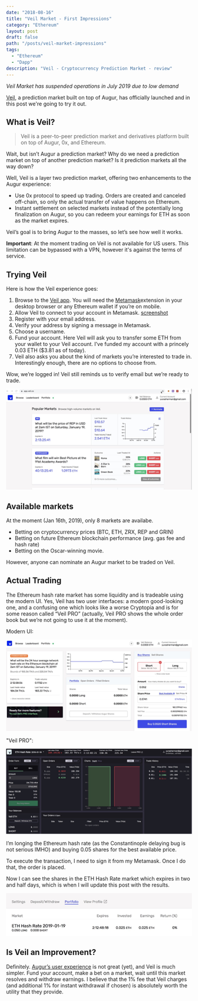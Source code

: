 ```yaml
---
date: "2018-08-16"
title: "Veil Market - First Impressions"
category: "Ethereum"
layout: post
draft: false
path: "/posts/veil-market-impressions"
tags:
  - "Ethereum"
  - "Dapp"
description: "Veil - Cryptocurrency Prediction Market - review"
---
```


_Veil Market has suspended operations in July 2019 due to low demand_

[Veil](https://veil.co/), a prediction market built on top of Augur,  has officially launched and in this post we're going to try it out.

## What is Veil?

> Veil is a peer-to-peer prediction market and derivatives platform built on top of Augur, 0x, and Ethereum.

Wait, but isn’t Augur a prediction market? Why do we need a prediction market on top of another prediction market? Is it prediction markets all the way down?

Well, Veil is a layer two prediction market, offering two enhancements to the Augur experience:
- Use 0x protocol to speed up trading. Orders are created and canceled off-chain, so only the actual transfer of value happens on Ethereum.
- Instant settlement on selected markets instead of the potentially long finalization on Augur, so you can redeem your earnings for ETH as soon as the market expires.

Veil’s goal is to bring Augur to the masses, so let’s see how well it works.

**Important**: At the moment trading on Veil is not available for US users. This limitation can be bypassed with a VPN, however it's against the terms of service.

## Trying Veil

Here is how the Veil experience goes:

1. Browse to the [Veil app](https://app.veil.co). You will need the [Metamask](https://metamask.io)extension in your desktop browser or any Ethereum wallet if you’re on mobile.
2. Allow Veil to connect to your account in Metamask. [screenshot](./metamask_connect.jpg)
3. Register with your email address.
4. Verify your address by signing a message in Metamask.
5. Choose a username.
6. Fund your account. Here Veil will ask you to transfer some ETH from your wallet to your Veil account. I’ve funded my account with a princely 0.03 ETH ($3.81 as of today).
7. Veil also asks you about the kind of markets you’re interested to trade in. Interestingly enough, there are no options to choose from.

Wow, we’re logged in! Veil still reminds us to verify email but we’re ready to trade.

![logged in](./veil_main.jpg)

## Available markets

At the moment (Jan 16th, 2019), only 8 markets are availabe. 
- Betting on cryptocurrency prices (BTC, ETH, ZRX, REP and GRIN)
- Betting on future Ethereum blockchain performance (avg. gas fee and hash rate)
- Betting on the Oscar-winning movie.

However, anyone can nominate an Augur market to be traded on Veil.

## Actual Trading

The Ethereum hash rate market has some liquidity and is tradeable using the modern UI. Yes, Veil has two user interfaces: a modern good-looking one, and a confusing one which looks like a worse Cryptopia and is for some reason called “Veil PRO” (actually, Veil PRO shows the whole order book but we’re not going to use it at the moment).

Modern UI:

![veil market - modern](./veil_market_ui.jpg)

"Veil PRO":

![veil pro](./veil_pro.jpg)


I’m longing the Ethereum hash rate (as the Constantinople delaying bug is not serious IMHO) and buying 0.05 shares for the best available price. 

To execute the transaction, I need to sign it from my Metamask. Once I do that, the order is placed.

Now I can see the shares in the ETH Hash Rate market which expires in two and half days, which is when I will update this post with the results.

![veil portfolio](./veil_portfolio.jpg)

## Is Veil an Improvement?

Definitely. [Augur’s user experience](https://www.augur.net) is not great (yet), and Veil is much simpler. Fund your account, make a bet on a market, wait until this market resolves and withdraw earnings. I believe that the 1% fee that Veil charges (and additional 1% for instant withdrawal if chosen) is absolutely worth the utility that they provide.

